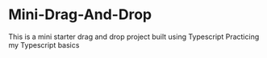 # Mini-Drag-And-Drop
This is a mini starter drag and drop project built using Typescript
Practicing my Typescript basics
